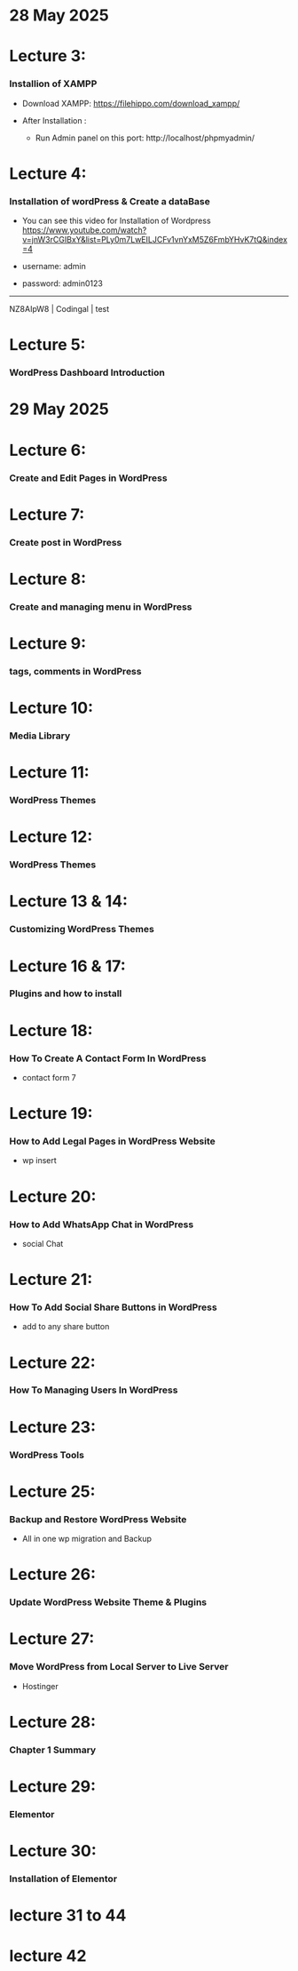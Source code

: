 
# 28 May 2025
# Lecture 3:
### Installion of XAMPP

- Download XAMPP: https://filehippo.com/download_xampp/  

- After Installation :
  - Run Admin panel on this port: http://localhost/phpmyadmin/

# Lecture 4:
### Installation of wordPress & Create a dataBase

- You can see this video for Installation of Wordpress https://www.youtube.com/watch?v=jnW3rCGIBxY&list=PLy0m7LwEILJCFv1vnYxM5Z6FmbYHvK7tQ&index=4

- username: admin
- password: admin0123
---

NZ8AIpW8 | Codingal | test 
# Lecture 5:
### WordPress Dashboard Introduction

# 29 May 2025
# Lecture 6:
### Create and Edit Pages in WordPress

# Lecture 7:
### Create post in WordPress

# Lecture 8:
### Create and managing menu in WordPress

# Lecture 9:
### tags, comments in WordPress

# Lecture 10:
### Media Library


# Lecture 11:
### WordPress Themes

# Lecture 12:
### WordPress Themes

# Lecture 13 & 14:
### Customizing WordPress Themes

# Lecture 16 & 17:
### Plugins and how to install


# Lecture 18:
### How To Create A Contact Form In WordPress
- contact form 7


# Lecture 19:
### How to Add Legal Pages in WordPress Website
 - wp insert



# Lecture 20:
### How to Add WhatsApp Chat in WordPress
- social Chat


# Lecture 21:
### How To Add Social Share Buttons in WordPress
- add to any share button


# Lecture 22:
### How To Managing Users In WordPress


# Lecture 23:
### WordPress Tools


# Lecture 25:
### Backup and Restore WordPress Website 
- All in one wp migration and Backup


# Lecture 26:
### Update WordPress Website Theme & Plugins 


# Lecture 27:
### Move WordPress from Local Server to Live Server
- Hostinger

# Lecture 28:
### Chapter 1 Summary

# Lecture 29:
### Elementor

# Lecture 30:
### Installation of Elementor

# lecture 31 to 44


# lecture 42 